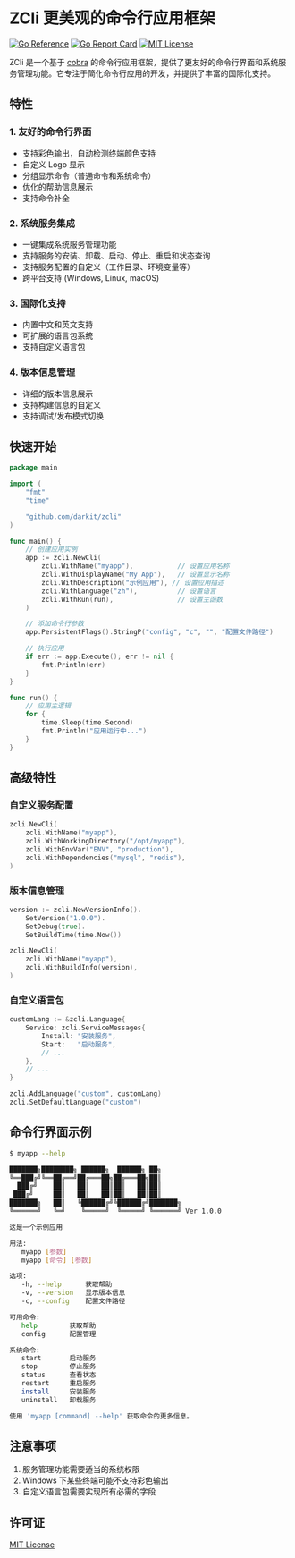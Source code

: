 # ZCli 更美观的命令行应用框架
[![Go Reference](https://pkg.go.dev/badge/github.com/darkit/zcli.svg)](https://pkg.go.dev/github.com/darkit/zcli)
[![Go Report Card](https://goreportcard.com/badge/github.com/darkit/zcli)](https://goreportcard.com/report/github.com/darkit/zcli)
[![MIT License](https://img.shields.io/badge/license-MIT-blue.svg)](https://github.com/darkit/zcli/blob/master/LICENSE)

ZCli 是一个基于 [cobra](https://github.com/spf13/cobra) 的命令行应用框架，提供了更友好的命令行界面和系统服务管理功能。它专注于简化命令行应用的开发，并提供了丰富的国际化支持。

## 特性

### 1. 友好的命令行界面
- 支持彩色输出，自动检测终端颜色支持
- 自定义 Logo 显示
- 分组显示命令（普通命令和系统命令）
- 优化的帮助信息展示
- 支持命令补全

### 2. 系统服务集成
- 一键集成系统服务管理功能
- 支持服务的安装、卸载、启动、停止、重启和状态查询
- 支持服务配置的自定义（工作目录、环境变量等）
- 跨平台支持 (Windows, Linux, macOS)

### 3. 国际化支持
- 内置中文和英文支持
- 可扩展的语言包系统
- 支持自定义语言包

### 4. 版本信息管理
- 详细的版本信息展示
- 支持构建信息的自定义
- 支持调试/发布模式切换

## 快速开始

```go
package main

import (
    "fmt"
    "time"

    "github.com/darkit/zcli"
)

func main() {
    // 创建应用实例
    app := zcli.NewCli(
        zcli.WithName("myapp"),           // 设置应用名称
        zcli.WithDisplayName("My App"),   // 设置显示名称
        zcli.WithDescription("示例应用"), // 设置应用描述
        zcli.WithLanguage("zh"),          // 设置语言
        zcli.WithRun(run),                // 设置主函数
    )

    // 添加命令行参数
    app.PersistentFlags().StringP("config", "c", "", "配置文件路径")

    // 执行应用
    if err := app.Execute(); err != nil {
        fmt.Println(err)
    }
}

func run() {
    // 应用主逻辑
    for {
        time.Sleep(time.Second)
        fmt.Println("应用运行中...")
    }
}
```

## 高级特性

### 自定义服务配置

```go
zcli.NewCli(
    zcli.WithName("myapp"),
    zcli.WithWorkingDirectory("/opt/myapp"),
    zcli.WithEnvVar("ENV", "production"),
    zcli.WithDependencies("mysql", "redis"),
)
```

### 版本信息管理

```go
version := zcli.NewVersionInfo().
    SetVersion("1.0.0").
    SetDebug(true).
    SetBuildTime(time.Now())

zcli.NewCli(
    zcli.WithName("myapp"),
    zcli.WithBuildInfo(version),
)
```

### 自定义语言包

```go
customLang := &zcli.Language{
    Service: zcli.ServiceMessages{
        Install: "安装服务",
        Start:   "启动服务",
        // ...
    },
    // ...
}

zcli.AddLanguage("custom", customLang)
zcli.SetDefaultLanguage("custom")
```

## 命令行界面示例

```bash
$ myapp --help

███████╗████████╗ ██████╗  ██████╗ ██╗     
╚══███╔╝╚══██╔══╝██╔═══██╗██╔═══██╗██║     
  ███╔╝    ██║   ██║   ██║██║   ██║██║     
 ███╔╝     ██║   ██║   ██║██║   ██║██║     
███████╗   ██║   ╚██████╔╝╚██████╔╝███████╗
╚══════╝   ╚═╝    ╚═════╝  ╚═════╝ ╚══════╝ Ver 1.0.0

这是一个示例应用

用法:
   myapp [参数]
   myapp [命令] [参数]

选项:
   -h, --help      获取帮助
   -v, --version   显示版本信息
   -c, --config    配置文件路径

可用命令:
   help        获取帮助
   config      配置管理

系统命令:
   start       启动服务
   stop        停止服务
   status      查看状态
   restart     重启服务
   install     安装服务
   uninstall   卸载服务

使用 'myapp [command] --help' 获取命令的更多信息。
```

## 注意事项

1. 服务管理功能需要适当的系统权限
2. Windows 下某些终端可能不支持彩色输出
3. 自定义语言包需要实现所有必需的字段

## 许可证

[MIT License](LICENSE)
